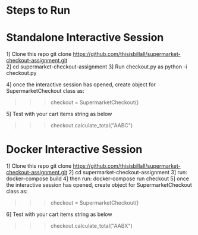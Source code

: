 # Steps to Run
# Standalone Interactive Session
1] Clone this repo 
    git clone https://github.com/thisisbillall/supermarket-checkout-assignment.git <br/>
2] cd supermarket-checkout-assignment
3] Run checkout.py as
    python -i checkout.py 

4] once the interactive session has opened, create object for SupermarketCheckout class as:
>>> checkout = SupermarketCheckout()

5] Test with your cart items string as below
>>> checkout.calculate_total("AABC")

# Docker Interactive Session
1] Clone this repo 
    git clone https://github.com/thisisbillall/supermarket-checkout-assignment.git
2] cd supermarket-checkout-assignment
3] run: 
  docker-compose build
4] then run: 
  docker-compose run checkout
5] once the interactive session has opened, create object for SupermarketCheckout class as:
>>> checkout = SupermarketCheckout()

6] Test with your cart items string as below
>>> checkout.calculate_total("AABX")
